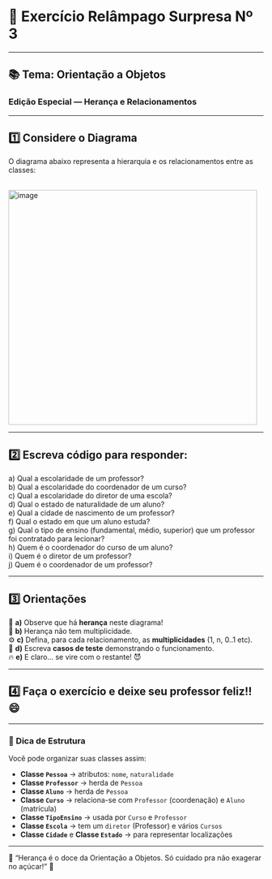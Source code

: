 # 🧠 Exercício Relâmpago Surpresa Nº 3

---

## 📚 Tema: Orientação a Objetos  
### Edição Especial — Herança e Relacionamentos  

---

## 1️⃣ Considere o Diagrama  

O diagrama abaixo representa a hierarquia e os relacionamentos entre as classes:

<br/>
<img width="491" height="463" alt="image" src="https://github.com/user-attachments/assets/bc71f88a-3f22-4f6c-83ea-c7b1466498ca" />


---

## 2️⃣ Escreva código para responder:

a) Qual a escolaridade de um professor?  
b) Qual a escolaridade do coordenador de um curso?  
c) Qual a escolaridade do diretor de uma escola?  
d) Qual o estado de naturalidade de um aluno?  
e) Qual a cidade de nascimento de um professor?  
f) Qual o estado em que um aluno estuda?  
g) Qual o tipo de ensino (fundamental, médio, superior) que um professor foi contratado para lecionar?  
h) Quem é o coordenador do curso de um aluno?  
i) Quem é o diretor de um professor?  
j) Quem é o coordenador de um professor?

---

## 3️⃣ Orientações  

🧩 **a)** Observe que há **herança** neste diagrama!  
🔁 **b)** Herança não tem multiplicidade.  
⚙️ **c)** Defina, para cada relacionamento, as **multiplicidades** (1, n, 0..1 etc).  
🧠 **d)** Escreva **casos de teste** demonstrando o funcionamento.  
🔥 **e)** E claro... se vire com o restante! 😈  

---

## 4️⃣ Faça o exercício e deixe seu professor feliz!! 😄  

---

### 🎯 Dica de Estrutura

Você pode organizar suas classes assim:

- **Classe `Pessoa`** → atributos: `nome`, `naturalidade`  
- **Classe `Professor`** → herda de `Pessoa`  
- **Classe `Aluno`** → herda de `Pessoa`  
- **Classe `Curso`** → relaciona-se com `Professor` (coordenação) e `Aluno` (matrícula)  
- **Classe `TipoEnsino`** → usada por `Curso` e `Professor`  
- **Classe `Escola`** → tem um `diretor` (Professor) e vários `Cursos`  
- **Classe `Cidade`** e **Classe `Estado`** → para representar localizações  

---

💬 “Herança é o doce da Orientação a Objetos. Só cuidado pra não exagerar no açúcar!” 🍬
